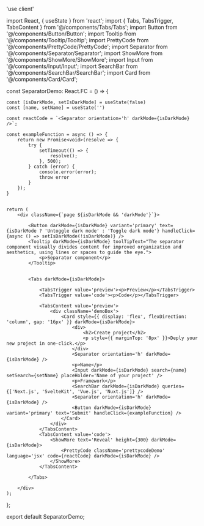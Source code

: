 'use client'

import React, { useState } from 'react';
import { Tabs, TabsTrigger, TabsContent } from '@/components/Tabs/Tabs';
import Button from '@/components/Button/Button';
import Tooltip from '@/components/Tooltip/Tooltip';
import PrettyCode from '@/components/PrettyCode/PrettyCode';
import Separator from '@/components/Separator/Separator';
import ShowMore from '@/components/ShowMore/ShowMore';
import Input from '@/components/Input/Input';
import SearchBar from '@/components/SearchBar/SearchBar';
import Card from '@/components/Card/Card';

const SeparatorDemo: React.FC = () => {


    const [isDarkMode, setIsDarkMode] = useState(false)
    const [name, setName] = useState('')

    const reactCode = `<Separator orientation='h' darkMode={isDarkMode} />`;

    const exampleFunction = async () => {
        return new Promise<void>(resolve => {
            try {
                setTimeout(() => {
                    resolve();
                }, 500);
            } catch (error) {
                console.error(error);
                throw error
            }
        });
    }


    return (
        <div className={`page ${isDarkMode && 'darkMode'}`}>

            <Button darkMode={isDarkMode} variant='primary' text={isDarkMode ? 'Untoggle dark mode' : 'Toggle dark mode'} handleClick={async () => setIsDarkMode(!isDarkMode)} />
            <Tooltip darkMode={isDarkMode} toolTipText="The separator component visually divides content for improved organization and aesthetics, using lines or spaces to guide the eye.">
                <p>Separator component</p>
            </Tooltip>


            <Tabs darkMode={isDarkMode}>

                <TabsTrigger value='preview'><p>Preview</p></TabsTrigger>
                <TabsTrigger value='code'><p>Code</p></TabsTrigger>

                <TabsContent value='preview'>
                    <div className='demoBox'>
                        <Card style={{ display: 'flex', flexDirection: 'column', gap: '16px' }} darkMode={isDarkMode}>
                            <div>
                                <h2>Create project</h2>
                                <p style={{ marginTop: '8px' }}>Deply your new project in one-click.</p>
                            </div>
                            <Separator orientation='h' darkMode={isDarkMode} />
                            <p>Name</p>
                            <Input darkMode={isDarkMode} search={name} setSearch={setName} placeHolder='Name of your project' />
                            <p>Framework</p>
                            <SearchBar darkMode={isDarkMode} queries={['Next.js', 'SvelteKit', 'Vue.js', 'Nuxt.js']} />
                            <Separator orientation='h' darkMode={isDarkMode} />
                            <Button darkMode={isDarkMode} variant='primary' text='Submit' handleClick={exampleFunction} />
                        </Card>
                    </div>
                </TabsContent>
                <TabsContent value='code'>
                    <ShowMore text='Reveal' height={300} darkMode={isDarkMode}>
                        <PrettyCode className='prettycodeDemo' language='jsx' code={reactCode} darkMode={isDarkMode} />
                    </ShowMore>
                </TabsContent>

            </Tabs>

        </div>
    );
};

export default SeparatorDemo;
